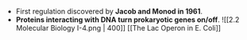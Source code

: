 - First regulation discovered by **Jacob and Monod in 1961**.
- **Proteins interacting with DNA turn prokaryotic genes on/off**.
![[2.2 Molecular Biology I-4.png | 400]]
[[The Lac Operon in E. Coli]]
